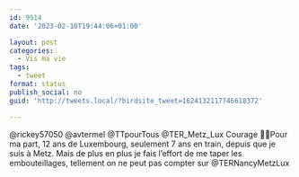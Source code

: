 ```yaml
---
id: 9914
date: '2023-02-10T19:44:06+01:00'

layout: post
categories:
  - Vis ma vie
tags:
  - tweet
format: status
publish_social: no
guid: 'http://tweets.local/?birdsite_tweet=1624132117746618372'

---
```


@rickey57050 @avtermel @TTpourTous @TER\_Metz\_Lux Courage 💪💪Pour ma part, 12 ans de Luxembourg, seulement 7 ans en train, depuis que je suis à Metz. Mais de plus en plus je fais l’effort de me taper les embouteillages, tellement on ne peut pas compter sur @TERNancyMetzLux